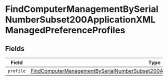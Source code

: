 # FindComputerManagementBySerialNumberSubset200ApplicationXMLManagedPreferenceProfiles


## Fields

| Field                                                                                                                                                                                                                 | Type                                                                                                                                                                                                                  | Required                                                                                                                                                                                                              | Description                                                                                                                                                                                                           |
| --------------------------------------------------------------------------------------------------------------------------------------------------------------------------------------------------------------------- | --------------------------------------------------------------------------------------------------------------------------------------------------------------------------------------------------------------------- | --------------------------------------------------------------------------------------------------------------------------------------------------------------------------------------------------------------------- | --------------------------------------------------------------------------------------------------------------------------------------------------------------------------------------------------------------------- |
| `profile`                                                                                                                                                                                                             | [FindComputerManagementBySerialNumberSubset200ApplicationXMLManagedPreferenceProfilesProfile](../../models/operations/findcomputermanagementbyserialnumbersubset200applicationxmlmanagedpreferenceprofilesprofile.md) | :heavy_minus_sign:                                                                                                                                                                                                    | N/A                                                                                                                                                                                                                   |